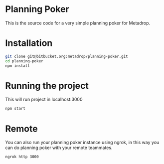 # Planning Poker

This is the source code for a very simple planning poker for Metadrop.

# Installation

``` bash
git clone git@bitbucket.org:metadrop/planning-poker.git
cd planning-poker
npm install
```

# Running the project
This will run project in localhost:3000
``` bash
npm start
```

# Remote
You can also run your planning poker instance using ngrok, in this way you can do planning poker with your remote teammates.
``` bash
ngrok http 3000
```
